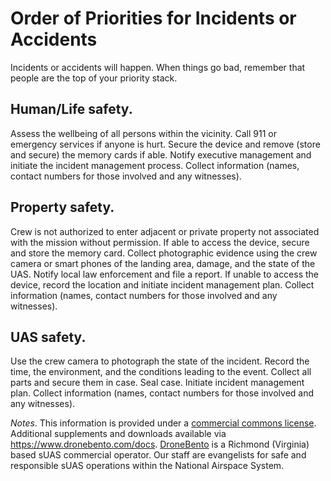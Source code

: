# Order of Priorities for Incidents or Accidents
Incidents or accidents will happen. When things go bad, remember that people are the top of your priority stack.

## Human/Life safety.
Assess the wellbeing of all persons within the vicinity. Call 911 or emergency services if anyone is hurt. Secure the device and remove (store and secure) the memory cards if able. Notify executive management and initiate the incident management process. Collect information (names, contact numbers for those involved and any witnesses).

## Property safety.
Crew is not authorized to enter adjacent or private property not associated with the mission without permission. If able to access the device, secure and store the memory card. Collect photographic evidence using the crew camera or smart phones of the landing area, damage, and the state of the UAS. Notify local law enforcement and file a report. If unable to access the device, record the location and initiate incident management plan. Collect information (names, contact numbers for those involved and any witnesses).

## UAS safety.
Use the crew camera to photograph the state of the incident. Record the time, the environment, and the conditions leading to the event. Collect all parts and secure them in case. Seal case. Initiate incident management plan. Collect information (names, contact numbers for those involved and any witnesses).

_Notes_.
This information is provided under a [commercial commons license](https://github.com/dronebento/commercial-operations-manual/blob/master/license.md).  Additional supplements and downloads available via https://www.dronebento.com/docs.  [DroneBento](https://www.dronebento.com/about) is a Richmond (Virginia) based sUAS commercial operator. Our staff are evangelists for safe and responsible sUAS operations within the National Airspace System.
